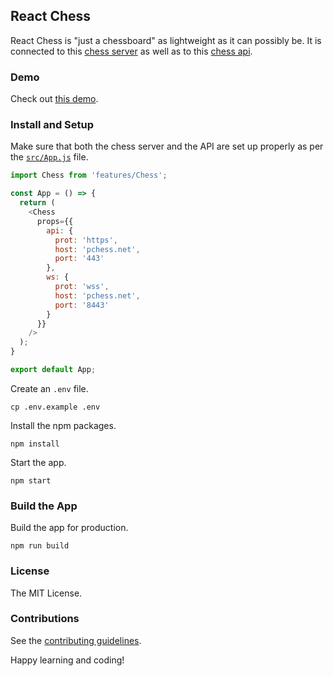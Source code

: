 ## React Chess

React Chess is "just a chessboard" as lightweight as it can possibly be. It is connected to this [chess server](https://github.com/chesslablab/chess-server) as well as to this [chess api](https://github.com/chesslablab/chess-api).

### Demo

Check out [this demo](https://www.chesslablab.com/).

### Install and Setup

Make sure that both the chess server and the API are set up properly as per the [`src/App.js`](https://github.com/chesslablab/react-chess/blob/master/src/App.js) file.

```js
import Chess from 'features/Chess';

const App = () => {
  return (
    <Chess
      props={{
        api: {
          prot: 'https',
          host: 'pchess.net',
          port: '443'
        },
        ws: {
          prot: 'wss',
          host: 'pchess.net',
          port: '8443'
        }
      }}
    />
  );
}

export default App;
```

Create an `.env` file.

```
cp .env.example .env
```

Install the npm packages.

```
npm install
```

Start the app.

```
npm start
```

### Build the App

Build the app for production.

```
npm run build
```

### License

The MIT License.

### Contributions

See the [contributing guidelines](https://github.com/chesslablab/redux-chess/blob/master/CONTRIBUTING.md).

Happy learning and coding!
